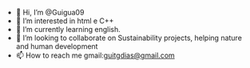 - 👋 Hi, I’m @Guigua09
- 👀 I’m interested in html e C++
- 🌱 I’m currently learning english.
- 💞️ I’m looking to collaborate on Sustainability projects, helping nature and human development
- 📫 How to reach me gmail:guitgdias@gmail.com
  

<!---
Guigua09/Guigua09 is a ✨ special ✨ repository because its `README.md` (this file) appears on your GitHub profile.
You can click the Preview link to take a look at your changes.
--->
